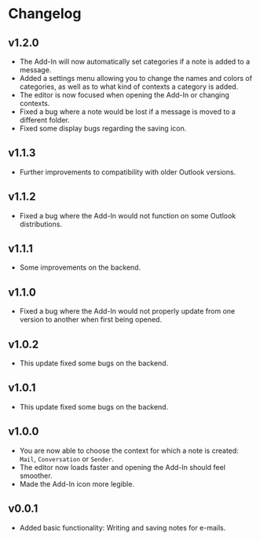 # Changelog

## v1.2.0

<!--Releasenotes start-->
- The Add-In will now automatically set categories if a note is added to a message.
- Added a settings menu allowing you to change the names and colors of categories, as well as to what kind of contexts a category is added.
- The editor is now focused when opening the Add-In or changing contexts.
- Fixed a bug where a note would be lost if a message is moved to a different folder.
- Fixed some display bugs regarding the saving icon.
<!--Releasenotes end-->

## v1.1.3

- Further improvements to compatibility with older Outlook versions.

## v1.1.2

- Fixed a bug where the Add-In would not function on some Outlook distributions.

## v1.1.1

- Some improvements on the backend.

## v1.1.0

- Fixed a bug where the Add-In would not properly update from one version to another when first being opened.

## v1.0.2

- This update fixed some bugs on the backend.

## v1.0.1

- This update fixed some bugs on the backend.

## v1.0.0

- You are now able to choose the context for which a note is created: `Mail`, `Conversation` or `Sender`.
- The editor now loads faster and opening the Add-In should feel smoother.
- Made the Add-In icon more legible.


## v0.0.1

- Added basic functionality: Writing and saving notes for e-mails.